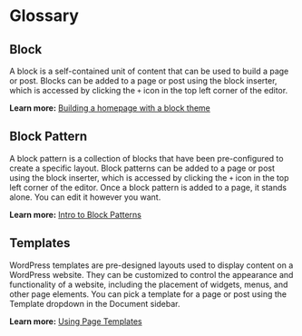 <a name="glossary"></a>

# Glossary

## Block

A block is a self-contained unit of content that can be used to build a page or
post. Blocks can be added to a page or post using the block inserter, which is
accessed by clicking the `+` icon in the top left corner of the editor.

**Learn more:** [Building a homepage with a block theme](https://learn.wordpress.org/tutorial/building-a-home-page-with-a-block-theme/)

## Block Pattern

A block pattern is a collection of blocks that have been pre-configured to
create a specific layout. Block patterns can be added to a page or post using
the block inserter, which is accessed by clicking the `+` icon in the top left
corner of the editor. Once a block pattern is added to a page, it stands alone.
You can edit it however you want.

**Learn more:** [Intro to Block Patterns](https://learn.wordpress.org/tutorial/intro-to-block-patterns/)

## Templates

WordPress templates are pre-designed layouts used to display content on a
WordPress website. They can be customized to control the appearance and
functionality of a website, including the placement of widgets, menus, and other
page elements. You can pick a template for a page or post using the Template
dropdown in the Document sidebar.

**Learn more:** [Using Page Templates](https://wordpress.tv/2023/06/06/using-page-templates-2/)
